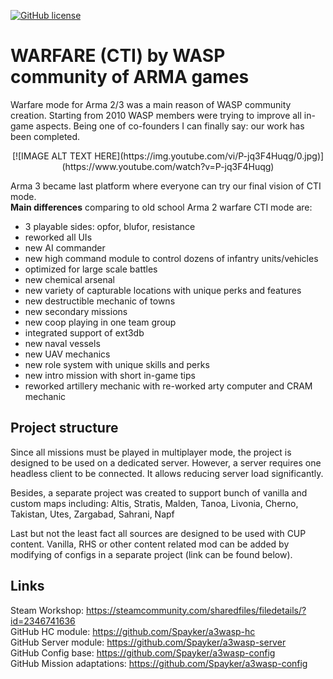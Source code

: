 [![GitHub license](https://img.shields.io/github/license/mashape/apistatus.svg)](https://github.com/Spayker/a3wasp-core/blob/master/LICENSE)

# WARFARE (CTI) by WASP community of ARMA games
Warfare mode for Arma 2/3 was a main reason of WASP community creation. Starting from 2010 WASP
members were trying to improve all in-game aspects. Being one of co-founders I can finally
say: our work has been completed.

<p align="center">
  [![IMAGE ALT TEXT HERE](https://img.youtube.com/vi/P-jq3F4Huqg/0.jpg)](https://www.youtube.com/watch?v=P-jq3F4Huqg)
</p>

Arma 3 became last platform where everyone can try our final vision of CTI mode. </br>
**Main differences** comparing to old school Arma 2 warfare CTI mode are:
- 3 playable sides: opfor, blufor, resistance
- reworked all UIs
- new AI commander
- new high command module to control dozens of infantry units/vehicles
- optimized for large scale battles
- new chemical arsenal
- new variety of capturable locations with unique perks and features
- new destructible mechanic of towns
- new secondary missions
- new coop playing in one team group
- integrated support of ext3db
- new naval vessels
- new UAV mechanics
- new role system with unique skills and perks
- new intro mission with short in-game tips 
- reworked artillery mechanic with re-worked arty computer and CRAM mechanic

## Project structure
Since all missions must be played in multiplayer mode, the project is designed to be used
on a dedicated server. However, a server requires one headless client to be connected.
It allows reducing server load significantly.

Besides, a separate project was created to support bunch of vanilla and custom maps including:
Altis, Stratis, Malden, Tanoa, Livonia, Cherno, Takistan, Utes, Zargabad, Sahrani, Napf

Last but not the least fact all sources are designed to be used with CUP content. Vanilla, RHS or other content related mod
can be added by modifying of configs in a separate project (link can be found below).

## Links
Steam Workshop: https://steamcommunity.com/sharedfiles/filedetails/?id=2346741636 </br>
GitHub HC module: https://github.com/Spayker/a3wasp-hc </br>
GitHub Server module: https://github.com/Spayker/a3wasp-server </br>
GitHub Config base: https://github.com/Spayker/a3wasp-config </br>
GitHub Mission adaptations: https://github.com/Spayker/a3wasp-config </br>